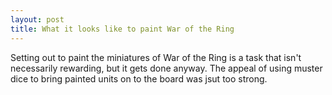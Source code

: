 ```yaml
---
layout: post
title: What it looks like to paint War of the Ring
---
```


Setting out to paint the miniatures of War of the Ring is a task that isn't necessarily rewarding, but it gets done anyway. The appeal of using muster dice to bring painted units on to the board was jsut too strong.
